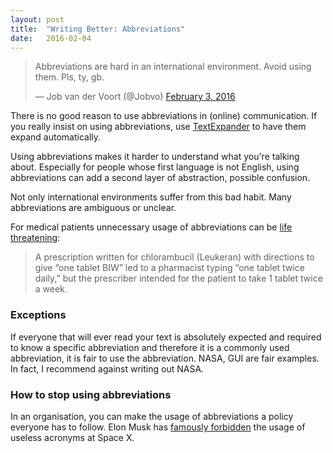 ```yaml
---
layout: post
title:  "Writing Better: Abbreviations"
date:   2016-02-04
---
```


<blockquote class="twitter-tweet" data-lang="en"><p lang="en" dir="ltr">Abbreviations are hard in an international environment. Avoid using them. Pls, ty, gb.</p>&mdash; Job van der Voort (@Jobvo) <a href="https://twitter.com/Jobvo/status/694879958703947776">February 3, 2016</a></blockquote>
<script async src="//platform.twitter.com/widgets.js" charset="utf-8"></script>

There is no good reason to use abbreviations in (online) communication.
If you really insist on using abbreviations, use
[TextExpander](https://smilesoftware.com/textexpander) to have them expand
automatically.

<!-- more -->

Using abbreviations makes it harder to understand what you're talking about.
Especially for people whose first language is not English, using abbreviations
can add a second layer of abstraction, possible confusion.

Not only international environments suffer from this bad habit.
Many abbreviations are ambiguous or unclear.

For medical patients unnecessary usage of abbreviations can be
[life threatening]:

> A prescription written for chlorambucil (Leukeran) with directions to give “one tablet BIW” led to a pharmacist typing “one tablet twice daily,” but the prescriber intended for the patient to take 1 tablet twice a week.

### Exceptions

If everyone that will ever read your text is absolutely expected and required
to know a specific abbreviation and therefore it is a commonly used
abbreviation, it is fair to use the abbreviation. NASA, GUI are fair examples.
In fact, I recommend against writing out NASA.

### How to stop using abbreviations

In an organisation, you can make the usage of abbreviations a policy everyone
has to follow. Elon Musk has [famously forbidden] the usage of useless acronyms
at Space X.

[life threatening]: http://www.pharmacytimes.com/publications/issue/2012/march2012/ambiguous-and-dangerous-abbreviations-
[famously forbidden]: https://twitter.com/davejohnson/status/602951117413216256
